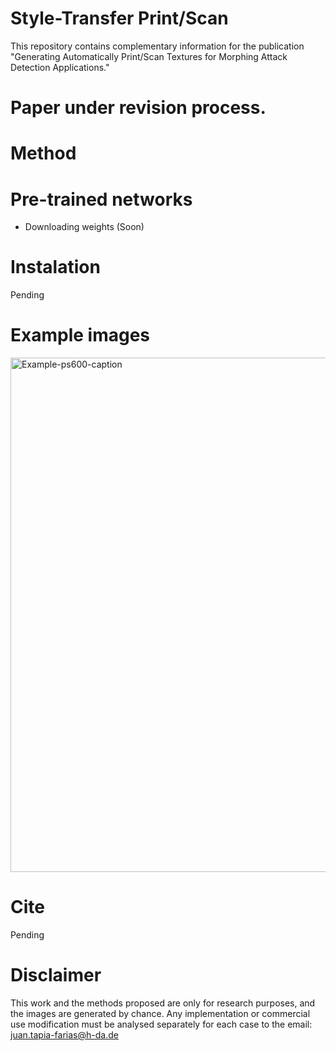 # Style-Transfer Print/Scan
This repository contains complementary information for the publication "Generating Automatically Print/Scan Textures for Morphing Attack Detection Applications."

# Paper under revision process.

# Method

# Pre-trained networks
  - Downloading weights (Soon)

# Instalation
Pending

# Example images
<img width="823" alt="Example-ps600-caption" src="https://github.com/jedota/Style-Transfer-PS600/assets/45126159/577164af-6b85-46ca-bc4c-cf5dac331042">


# Cite
Pending

# Disclaimer
This work and the methods proposed are only for research purposes, and the images are generated by chance. Any implementation or commercial use modification must be analysed separately for each case to the email: juan.tapia-farias@h-da.de 
